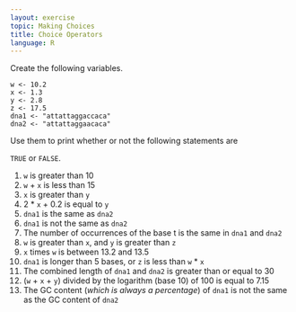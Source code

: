 ```yaml
---
layout: exercise
topic: Making Choices
title: Choice Operators
language: R
---
```


Create the following variables.

```
w <- 10.2
x <- 1.3
y <- 2.8
z <- 17.5
dna1 <- "attattaggaccaca"
dna2 <- "attattaggaacaca"
```

Use them to print whether or not the following statements are 

`TRUE` or `FALSE`.

1. `w` is greater than 10
2. `w` + `x` is less than 15
3. `x` is greater than `y`
4.  2 * `x` + 0.2 is equal to `y`
5. `dna1` is the same as `dna2`
6. `dna1` is not the same as `dna2`
7. The number of occurrences of the base t is the same in `dna1` and `dna2`
8. `w` is greater than `x`, and `y` is greater than `z`
9. `x` times `w` is between 13.2 and 13.5
10. `dna1` is longer than 5 bases, or `z` is less than `w` * `x`
11. The combined length of `dna1` and `dna2` is greater than or equal to 30
12. (`w` + `x` + `y`) divided by the logarithm (base 10) of 100 is equal to 7.15
13. The GC content (*which is always a percentage*) of `dna1` is not the same as 
the GC content of `dna2`
